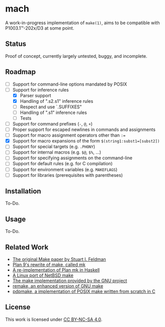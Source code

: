 # mach

A work-in-progress implementation of `make(1)`, aims to be compatible with P1003.1™-202x/D3 at some point.

## Status

Proof of concept, currently largely untested, buggy, and incomplete.

## Roadmap

* [ ] Support for command-line options mandated by POSIX
* [ ] Support for inference rules
    * [x] Parser support
    * [x] Handling of ".s2.s1" inference rules
    * [ ] Respect and use `.SUFFIXES"
    * [ ] Handling of ".s1" inference rules
    * [ ] Tests
* [ ] Support for command prefixes (`-`, `@`, `+`)
* [ ] Proper support for escaped newlines in commands and assignments
* [ ] Support for macro assignment operators other than `:=`
* [x] Support for macro expansions of the form `$(string1:subst1=[subst2])`
* [ ] Support for special targets (e.g. `.PHONY`)
* [ ] Support for internal macros (e.g. `$@`, `$%`, …)
* [ ] Support for specifying assignments on the command-line
* [ ] Support for default rules (e.g. for C compilation)
* [ ] Support for environment variables (e.g. `MAKEFLAGS`)
* [ ] Support for libraries (prerequisites with parentheses)

## Installation

To-Do.

## Usage

To-Do.

## Related Work

* [The original Make paper by Stuart I. Feldman][feldman make]
* [Plan 9's rewrite of make, called mk][plan9 mk]
* [A re-implementation of Plan mk in Haskell][hmk github]
* [A Linux port of NetBSD make][bmake web]
* [The make implementation provided by the GNU project][gnu make]
* [remake, an enhanced version of GNU make][remake github]
* [pdpmake, a implementation of POSIX make written from scratch in C][pdpmake web]

## License

This work is licensed under [CC BY-NC-SA 4.0][cc license].

[cc license]: http://creativecommons.org/licenses/by-nc-sa/4.0
[feldman make]: https://doi.org/10.1002/spe.4380090402
[plan9 mk]: https://plan9.io/sys/doc/mk.pdf
[hmk github]: https://github.com/mboes/hmk
[bmake web]: http://www.crufty.net/help/sjg/bmake.html
[gnu make]: https://www.gnu.org/software/make
[remake github]: https://github.com/rocky/remake
[pdpmake web]: https://frippery.org/make/
